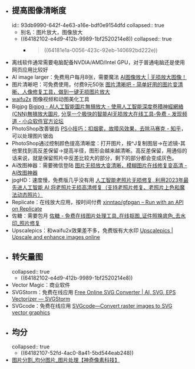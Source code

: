 - ## 提高图像清晰度
  id:: 93db9990-642f-4e63-a16e-bdf0e9154dfd
  collapsed:: true
	- 别名：图片放大，图像放大
	- ((64182102-e4d9-412b-9989-1bf2520214e8))
	  collapsed:: true
		- > ((64181e1a-0056-423c-92eb-140692bd222e))
- 离线软件通常需要电脑配备NVDIA/AMD/Intel GPU，对于普通电脑还是使用网页应用比较好
- AI image larger：免费用户每月8张，需要魔法 [AI图像放大 | 无损放大图像！](https://imglarger.com/zh/Index)
- 图片清晰吧：可免费使用，付费9元50张 [图片清晰吧 - 简单好用的图片变清晰、人像修复工具，做到一键无损图片放大](https://www.tpqxb.com/)
- [waifu2x](https://github.com/AaronFeng753/Waifu2x-Extension-GUI) 图像视频和动图美化工具
- Bigjpg [Bigjpg - AI人工智能圖片無損放大 - 使用人工智能深度卷積神經網絡(CNN)無損放大圖片](https://bigjpg.com/), [分享一个极快的智能AI无损放大在线工具-免费 - 发现频道 - 小众软件官方论坛](https://meta.appinn.net/t/topic/10987)
- PhotoShop改善锯齿 [PS小技巧：扣烟雾，故障风效果，去除马赛克 - 知乎](https://www.zhihu.com/zvideo/1425489108231299072?utm_source=wechat_session&utm_medium=social&utm_oi=903663640190803968)，可以处理图片锯齿
- PhotoShop通过控制颜色提高清晰度：打开图片，按^J复制图层->在滤镜-其他里找到高反差保留->提高半径，图形会越来越清晰。高反差保留，用通俗的话来说，就是保留照片中反差比较大的部分，剩下的部分都会变成灰色。
- Ai改图神器：需要微信登陆 [图片无损放大变清晰，模糊图片在线修复变高清 - AI改图神器](https://img.logosc.cn/bigjpg)
- jpgHD：速度慢，免费版几乎没有用 [人工智能老照片无损修复, 利用2023年最先进人工智能 AI 将老照片无损高清修复（支持老照片修复、老照片上色和魔法动态照片）](https://jpghd.com/)
- Replicate：在线放大应用，按时间付费 [xinntao/gfpgan – Run with an API on Replicate](https://replicate.com/xinntao/gfpgan)
- 佐糖：需要包月 [佐糖 - 免费在线图片处理工具_在线抠图_证件照换底色_去水印_照片修复](https://picwish.cn/)
- Upscalepics：和waifu2x效果差不多，免费版有大水印 [Upscalepics | Upscale and enhance images online](https://upscalepics.com/upload)
- ## 转矢量图
  collapsed:: true
	- ((64182102-e4d9-412b-9989-1bf2520214e8))
- Vector Magic：商业软件
- SVGStorm：免费在线应用 [Free Online SVG Converter | AI, SVG, EPS Vectorizer — SVGStorm](https://svgstorm.com/)
- SVGcode：免费在线应用 [SVGcode—Convert raster images to SVG vector graphics](https://svgco.de/)
- ## 均分
  collapsed:: true
	- ((64182107-52fd-4ac0-8a41-5bd544eab248))
- [图片分割_均分图片_图片处理【神奇像素科技】](https://www.shenqixiangsu.com/product/10011/index.html)